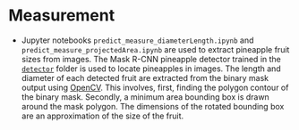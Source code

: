# Measurement

* Jupyter notebooks `predict_measure_diameterLength.ipynb` and `predict_measure_projectedArea.ipynb` are used to extract pineapple fruit sizes from images. The Mask R-CNN pineapple detector trained in the [`detector`](https://github.com/Jess-cah/measure-pineapple/tree/main/detector) folder is used to locate pineapples in images. The length and diameter of each detected fruit are extracted from the binary mask output using [OpenCV](https://opencv.org/). This involves, first, finding the polygon contour of the binary mask. Secondly, a minimum area bounding box is drawn around the mask polygon. The dimensions of the rotated bounding box are an approximation of the size of the fruit.